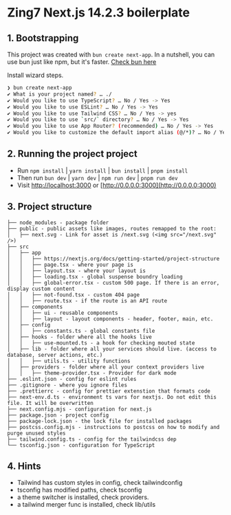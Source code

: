 # Zing7 Next.js 14.2.3 boilerplate

## 1. Bootstrapping

This project was created with `bun create next-app`. In a nutshell, you can use bun just like npm, but it's faster. [Check bun here](https://bun.sh/)

Install wizard steps.

```sh
❯ bun create next-app
✔ What is your project named? … ./
✔ Would you like to use TypeScript? … No / Yes -> Yes
✔ Would you like to use ESLint? … No / Yes -> Yes
✔ Would you like to use Tailwind CSS? … No / Yes -> yes
✔ Would you like to use `src/` directory? … No / Yes -> Yes
✔ Would you like to use App Router? (recommended) … No / Yes -> Yes
✔ Would you like to customize the default import alias (@/*)? … No / Yes -> No
```

## 2. Running the project project

- Run `npm install` | `yarn install` | `bun install` | `pnpm install`
- Then run `bun dev` | `yarn dev` | `npm run dev` | `pnpm run dev`
- Visit [http://localhost:3000](http://localhost:3000) or [http://0.0.0.0:3000](http://0.0.0.0:3000)

## 3. Project structure

```
├── node_modules - package folder
├── public - public assets like images, routes remapped to the root:
│   ├── next.svg - Link for asset is /next.svg (<img src="/next.svg" />)
├── src
│   ├── app
│   │   ├── https://nextjs.org/docs/getting-started/project-structure
│   │   ├── page.tsx - where your page is
│   │   ├── layout.tsx - where your layout is
│   │   ├── loading.tsx - global suspense boundry loading
│   │   ├── global-error.tsx - custom 500 page. If there is an error, display custom content
│   │   ├── not-found.tsx - custom 404 page
│   │   ├── route.tsx - if the route is an API route
│   ├── components
│   │   ├── ui - reusable components
│   │   ├── layout - layout components - header, footer, main, etc.
│   ├── config
│   │   ├── constants.ts - global constants file
│   ├── hooks - folder where all the hooks live
│   │   ├── use-mounted.ts - a hook for checking mouted state
│   ├── lib - folder where all your services should live. (access to database, server actions, etc.)
│   │   ├── utils.ts - utility functions
│   ├── providers - folder where all your context providers live
│   │   ├── theme-provider.tsx - Provider for dark mode
├── .eslint.json - config for eslint rules
├── .gitignore - where you ignore files
├── .prettierrc - config for prettier extenstion that formats code
├── next-env.d.ts - environment ts vars for nextjs. Do not edit this file. It will be overwritten
├── next.config.mjs - configuration for next.js
├── package.json - project config
├── package-lock.json - the lock file for installed packages
├── postcss.config.mjs - instructions to postcss on how to modify and purge unused styles
├── tailwind.config.ts - config for the tailwindcss dep
└── tsconfig.json - configuration for TypeScript
```

## 4. Hints

- Tailwind has custom styles in config, check tailwindconfig
- tsconfig has modified paths, check tsconfig
- a theme switcher is installed, check providers.
- a tailwind merger func is installed, check lib/utils
